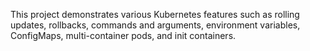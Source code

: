 This project demonstrates various Kubernetes features such as rolling updates, rollbacks, commands and arguments, environment variables, ConfigMaps, multi-container pods, and init containers.